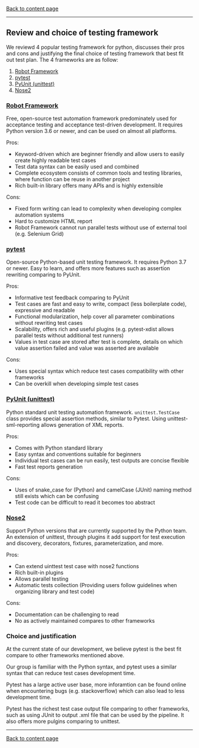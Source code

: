 [Back to content page](README.md)

------

## Review and choice of testing framework
We reviewd 4 popular testing framework for python, discusses their pros and cons and justifying the final choice of testing framework that best fit out test plan. The 4 frameworks are as follow:

1. [Robot Framework](#robot-framework)
2. [pytest](#pytest)
3. [PyUnit (unittest)](#pyunit-unittest)
4. [Nose2](#nose2)

### [Robot Framework](https://robotframework.org/)

Free, open-source test automation framework predominately used for acceptance testing and acceptance test-driven development. It requires Python version 3.6 or newer, and can be used on almost all platforms.

Pros: 
- Keyword-driven which are beginner friendly and allow users to easily create highly readable test cases
- Test data syntax can be easily used and combined
- Complete ecosystem consists of common tools and testing libraries, where function can be reuse in another project
- Rich built-in library offers many APIs and is highly extensible

Cons:
- Fixed form writing can lead to complexity when developing complex automation systems
- Hard to customize HTML report
- Robot Framework cannot run parallel tests without use of external tool (e.g. Selenium Grid)

### [pytest](https://docs.pytest.org/en/7.2.x/)

Open-source Python-based unit testing framework. It requires Python 3.7 or newer. Easy to learn, and offers more features such as assertion rewriting comparing to PyUnit.

Pros:
- Informative test feedback comparing to PyUnit
- Test cases are fast and easy to write, compact (less boilerplate code), expressive and readable
- Functional modularization, help cover all parameter combinations without rewriting test cases
- Scalability, offers rich and useful plugins (e.g. pytest-xdist allows parallel tests without additional test runners)
- Values in test case are stored after test is complete, details on which value assertion failed and value was asserted are available

Cons:
- Uses special syntax which reduce test cases compatibility with other frameworks
- Can be overkill when developing simple test cases

### [PyUnit (unittest)](https://wiki.python.org/moin/PyUnit)

Python standard unit testing automation framework. `unittest.TestCase` class provides special assertion methods, similar to Pytest. Using unittest-sml-reporting allows generation of XML reports.

Pros:
- Comes with Python standard library 
- Easy syntax and conventions suitable for beginners
- Individual test cases can be run easily, test outputs are concise flexible
- Fast test reports generation

Cons:

- Uses of snake\_case for (Python) and camelCase (JUnit) naming method still exists which can be confusing
- Test code can be difficult to read it becomes too abstract

### [Nose2](https://docs.nose2.io/en/latest/)

Support Python versions that are currently supported by the Python team. An extension of unittest, through plugins it add support for test execution and discovery, decorators, fixtures, parameterization, and more.

Pros:
- Can extend uinttest test case with nose2 functions
- Rich built-in plugins
- Allows parallel testing
- Automatic tests collection (Providing users follow  guidelines when organizing library and test code)

Cons:
- Documentation can be challenging to read
- No as actively maintained compares to other frameworks

### Choice and justification

At the current state of our development, we believe pytest is the best fit compare to other frameworks mentioned above. 

Our group is familiar with the Python syntax, and pytest uses a similar syntax that can reduce test cases development time.

Pytest has a large active user base, more inforamtion can be found online when encountering bugs (e.g. stackoverflow) which can also lead to less development time.

Pytest has the richest test case output file comparing to other frameworks, such as using JUnit to output .xml file that can be used by the pipeline. It also offers more pulgins comparing to unittest.

------

[Back to content page](README.md)
